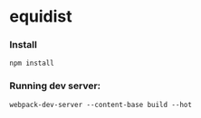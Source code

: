 # equidist

### Install

    npm install

### Running dev server:

    webpack-dev-server --content-base build --hot
